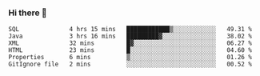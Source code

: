 ### Hi there 👋

<!--START_SECTION:waka-->

```text
SQL              4 hrs 15 mins   ████████████▒░░░░░░░░░░░░   49.31 %
Java             3 hrs 16 mins   █████████▓░░░░░░░░░░░░░░░   38.02 %
XML              32 mins         █▓░░░░░░░░░░░░░░░░░░░░░░░   06.27 %
HTML             23 mins         █░░░░░░░░░░░░░░░░░░░░░░░░   04.60 %
Properties       6 mins          ▒░░░░░░░░░░░░░░░░░░░░░░░░   01.26 %
GitIgnore file   2 mins          ░░░░░░░░░░░░░░░░░░░░░░░░░   00.52 %
```

<!--END_SECTION:waka-->


<!--
**AnkelMauCastillo/AnkelMauCastillo** is a ✨ _special_ ✨ repository because its `README.md` (this file) appears on your GitHub profile.

Here are some ideas to get you started:

- 🔭 I’m currently working on ...
- 🌱 I’m currently learning ...
- 👯 I’m looking to collaborate on ...
- 🤔 I’m looking for help with ...
- 💬 Ask me about ...
- 📫 How to reach me: ...
- 😄 Pronouns: ...
- ⚡ Fun fact: ...
-->
